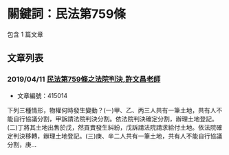 # 關鍵詞：民法第759條

包含 1 篇文章

## 文章列表

### 2019/04/11 [民法第759條之法院判決,許文昌老師](../../articles/415014_%E6%B0%91%E6%B3%95%E7%AC%AC759%E6%A2%9D%E4%B9%8B%E6%B3%95%E9%99%A2%E5%88%A4%E6%B1%BA%2C%E8%A8%B1%E6%96%87%E6%98%8C%E8%80%81%E5%B8%AB.md)
- 文章編號：415014

下列三種情形，物權何時發生變動？(一)甲、乙、丙三人共有一筆土地，共有人不能自行協議分割，甲訴請法院判決分割。依法院判決確定分割，辦理土地登記。(二)丁將其土地出售於戊，然買賣發生糾紛，戊訴請法院請求給付土地。依法院確定判決移轉，辦理土地登記。(三)庚、辛二人共有一筆土地，共有人不能自行協議分割，庚...
